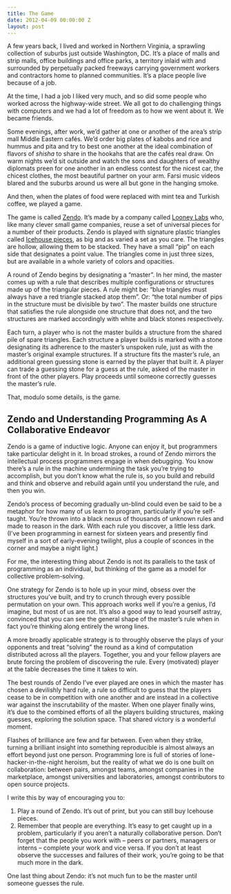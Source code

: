 ```yaml
---
title: The Game
date: 2012-04-09 00:00:00 Z
layout: post
---
```





A few years back, I lived and worked in Northern Virginia, a sprawling collection of suburbs just outside Washington, DC. It’s a place of malls and strip malls, office buildings and office parks, a territory inlaid with and surrounded by perpetually packed freeways carrying government workers and contractors home to planned communities. It’s a place people live because of a job.

At the time, I had a job I liked very much, and so did some people who worked across the highway-wide street. We all got to do challenging things with computers and we had a lot of freedom as to how we went about it. We became friends.

Some evenings, after work, we’d gather at one or another of the area’s strip mall Middle Eastern cafés. We’d order big plates of kabobs and rice and hummus and pita and try to best one another at the ideal combination of flavors of *shisha* to share in the hookahs that are the cafés real draw. On warm nights we’d sit outside and watch the sons and daughters of wealthy diplomats preen for one another in an endless contest for the nicest car, the chicest clothes, the most beautiful partner on your arm. Farsi music videos blared and the suburbs around us were all but gone in the hanging smoke.

And then, when the plates of food were replaced with mint tea and Turkish coffee, we played a game.

The game is called [Zendo](http://en.wikipedia.org/wiki/Zendo_(game)). It’s made by a company called [Looney Labs](http://www.looneylabs.com/) who, like many clever small game companies, reuse a set of universal pieces for a number of their products. Zendo is played with signature plastic triangles called [Icehouse pieces](http://en.wikipedia.org/wiki/Icehouse_pieces), as big and as varied a set as you care. The triangles are hollow, allowing them to be stacked. They have a small “pip” on each side that designates a point value. The triangles come in just three sizes, but are available in a whole variety of colors and opacities.

A round of Zendo begins by designating a “master”. In her mind, the master comes up with a rule that describes multiple configurations or structures made up of the triangular pieces. A rule might be: “blue triangles must always have a red triangle stacked atop them”. Or: “the total number of pips in the structure must be divisible by two”. The master builds one structure that satisfies the rule alongside one structure that does not, and the two structures are marked accordingly with white and black stones respectively.

Each turn, a player who is not the master builds a structure from the shared pile of spare triangles. Each structure a player builds is marked with a stone designating its adherence to the master’s unspoken rule, just as with the master’s original example structures. If a structure fits the master’s rule, an additional green guessing stone is earned by the player that built it. A player can trade a guessing stone for a guess at the rule, asked of the master in front of the other players. Play proceeds until someone correctly guesses the master’s rule.

That, modulo some details, is the game.

Zendo and Understanding Programming As A Collaborative Endeavor
---------------------------------------------------------------

Zendo is a game of inductive logic. Anyone can enjoy it, but programmers take particular delight in it. In broad strokes, a round of Zendo mirrors the intellectual process programmers engage in when debugging. You know there’s a rule in the machine undermining the task you’re trying to accomplish, but you don’t know what the rule is, so you build and rebuild and think and observe and rebuild again until you understand the rule, and then you win.

Zendo’s process of becoming gradually un-blind could even be said to be a metaphor for how many of us learn to program, particularly if you’re self-taught. You’re thrown into a black nexus of thousands of unknown rules and made to reason in the dark. With each rule you discover, a little less dark. (I’ve been programming in earnest for sixteen years and presently find myself in a sort of early-evening twilight, plus a couple of sconces in the corner and maybe a night light.)

For me, the interesting thing about Zendo is not its parallels to the task of programming as an individual, but thinking of the game as a model for collective problem-solving.

One strategy for Zendo is to hole up in your mind, obsess over the structures you’ve built, and try to crunch through every possible permutation on your own. This approach works well if you’re a genius, I’d imagine, but most of us are not. It’s also a good way to lead yourself astray, convinced that you can see the general shape of the master’s rule when in fact you’re thinking along entirely the wrong lines.

A more broadly applicable strategy is to throughly observe the plays of your opponents and treat “solving” the round as a kind of computation distributed across all the players. Together, you and your fellow players are brute forcing the problem of discovering the rule. Every (motivated) player at the table decreases the time it takes to win.

The best rounds of Zendo I’ve ever played are ones in which the master has chosen a devilishly hard rule, a rule so difficult to guess that the players cease to be in competition with one another and are instead in a collective war against the inscrutability of the master. When one player finally wins, it’s due to the combined efforts of all the players building structures, making guesses, exploring the solution space. That shared victory is a wonderful moment.

Flashes of brilliance are few and far between. Even when they strike, turning a brilliant insight into something reproducible is almost always an effort beyond just one person. Programming lore is full of stories of lone-hacker-in-the-night heroism, but the reality of what we do is one built on collaboration: between pairs, amongst teams, amongst companies in the marketplace, amongst universities and laboratories, amongst contributors to open source projects.

I write this by way of encouraging you to:

1.  Play a round of Zendo. It’s out of print, but you can still buy Icehouse pieces.
2.  Remember that people are everything. It’s easy to get caught up in a problem, particularly if you aren’t a naturally collaborative person. Don’t forget that the people you work with – peers or partners, managers or interns – complete your work and vice versa. If you don’t at least observe the successes and failures of their work, you’re going to be that much more in the dark.

One last thing about Zendo: it’s not much fun to be the master until someone guesses the rule.
